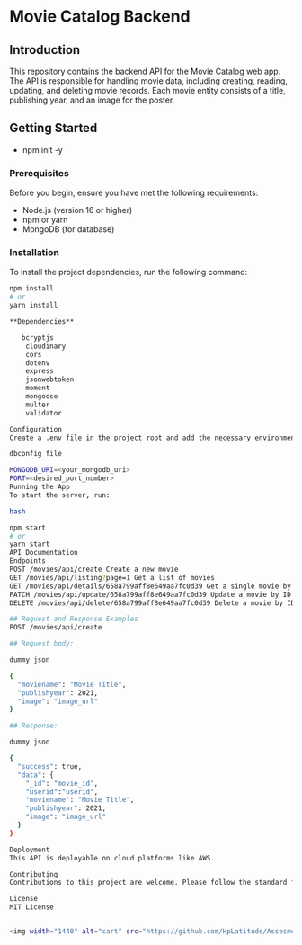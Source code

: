 # Movie Catalog Backend

## Introduction

This repository contains the backend API for the Movie Catalog web app. The API is responsible for handling movie data, including creating, reading, updating, and deleting movie records. Each movie entity consists of a title, publishing year, and an image for the poster.

## Getting Started
- npm init -y

### Prerequisites

Before you begin, ensure you have met the following requirements:
- Node.js (version 16 or higher)
- npm or yarn
- MongoDB (for database)

### Installation

To install the project dependencies, run the following command:

```bash
npm install
# or
yarn install

**Dependencies**

   bcryptjs
    cloudinary
    cors
    dotenv
    express
    jsonwebtoken
    moment
    mongoose
    multer
    validator

Configuration
Create a .env file in the project root and add the necessary environment variables:

dbconfig file

MONGODB_URI=<your_mongodb_uri>
PORT=<desired_port_number>
Running the App
To start the server, run:

bash

npm start
# or
yarn start
API Documentation
Endpoints
POST /movies/api/create Create a new movie
GET /movies/api/listing?page=1 Get a list of movies
GET /movies/api/details/658a799aff8e649aa7fc0d39 Get a single movie by ID
PATCH /movies/api/update/658a799aff8e649aa7fc0d39 Update a movie by ID
DELETE /movies/api/delete/658a799aff8e649aa7fc0d39 Delete a movie by ID

## Request and Response Examples
POST /movies/api/create

## Request body:

dummy json

{
  "moviename": "Movie Title",
  "publishyear": 2021,
  "image": "image_url"
}

## Response:

dummy json

{
  "success": true,
  "data": {
    "_id": "movie_id",
    "userid":"userid",
    "moviename": "Movie Title",
    "publishyear": 2021,
    "image": "image_url"
  }
}

Deployment
This API is deployable on cloud platforms like AWS. 

Contributing
Contributions to this project are welcome. Please follow the standard fork-and-pull request workflow.

License
MIT License


<img width="1440" alt="cart" src="https://github.com/HpLatitude/AssesmentBackend/assets/148424369/e113eebf-ab9e-493f-be20-38c3368c866f">

